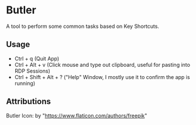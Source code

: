 # Butler

A tool to perform some common tasks based on Key Shortcuts.

## Usage

- Ctrl + q (Quit App)
- Ctrl + Alt + v (Click mouse and type out clipboard, useful for pasting into RDP Sessions)
- Ctrl + Shift + Alt + ? ("Help" Window, I mostly use it to confirm the app is running)

## Attributions

Butler Icon: by "https://www.flaticon.com/authors/freepik"
